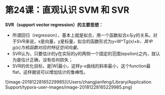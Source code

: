 # 第24课：直观认识 SVM 和 SVR

**SVR（support vector regression）的主要思想：**

* 所谓回归（regression），基本上就是拟合，用一个函数拟合x与y的关系。对于SVR来说，x是向量，y是标量，拟合的函数形式为y=W^T*g(x)+b，其中g(x)为核函数对应的特征空间向量。*
* SVR认为，只要估计的y在实际的y的两侧一个固定的范围(epsilon)之内，就认为是估计正确，没有任何损失；
* SVR的优化目标，是|W|最小，这样y-x曲线的斜率最小，这个function最flat，这样据说可以增加估计的鲁棒性。

![image-20181228165229985](/Users/zhangjianfeng/Library/Application Support/typora-user-images/image-20181228165229985.png)

